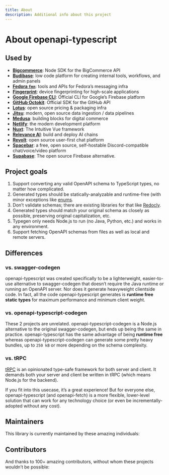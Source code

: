 ```yaml
---
title: About
description: Additional info about this project
---
```


<script setup>
  import { VPTeamMembers } from 'vitepress/theme';
  import Contributors from '../.vitepress/theme/Contributors.vue'
  import data from '../data/contributors.json';
</script>

# About openapi-typescript

## Used by

- [**Bigcommerce**](https://github.com/bigcommerce/bigcommerce-api-node): Node SDK for the BigCommerce API
- [**Budibase**](https://github.com/Budibase/budibase): low code platform for creating internal tools, workflows, and admin panels
- [**Fedora `fmn`**](https://github.com/fedora-infra/fmn): tools and APIs for Fedora’s messaging infra
- [**Fingerprint**](https://github.com/fingerprintjs/fingerprintjs-pro-server-api-node-sdk): device fingerprinting for high-scale applications
- [**Google Firebase CLI**](https://github.com/firebase/firebase-tools): Official CLI for Google’s Firebase platform
- [**GitHub Octokit**](https://github.com/octokit): Official SDK for the GitHub API
- [**Lotus**](https://github.com/uselotus/lotus): open source pricing & packaging infra
- [**Jitsu**](https://github.com/jitsucom/jitsu): modern, open source data ingestion / data pipelines
- [**Medusa**](https://github.com/medusajs/medusa): building blocks for digital commerce
- [**Netlify**](https://netlify.com): the modern development platform
- [**Nuxt**](https://github.com/unjs/nitro): The Intuitive Vue framework
- [**Relevance AI**](https://github.com/RelevanceAI/relevance-js-sdk): build and deploy AI chains
- [**Revolt**](https://github.com/revoltchat/api): open source user-first chat platform
- [**Spacebar**](https://github.com/spacebarchat): a free, open source, self-hostable Discord-compatible chat/voice/video platform
- [**Supabase**](https://github.com/supabase/supabase): The open source Firebase alternative.

## Project goals

1. Support converting any valid OpenAPI schema to TypeScript types, no matter how complicated.
1. Generated types should be statically-analyzable and runtime-free (with minor exceptions like [enums](https://www.typescriptlang.org/docs/handbook/enums.html).
1. Don’t validate schemas; there are existing libraries for that like [Redocly](https://redocly.com/docs/cli/commands/lint/).
1. Generated types should match your original schema as closely as possible, preserving original capitalization, etc.
1. Typegen only needs Node.js to run (no Java, Python, etc.) and works in any environment.
1. Support fetching OpenAPI schemas from files as well as local and remote servers.

## Differences

### vs. swagger-codegen

openapi-typescript was created specifically to be a lighterweight, easier-to-use alternative to swagger-codegen that doesn’t require the Java runtime or running an OpenAPI server. Nor does it generate heavyweight clientside code. In fact, all the code openapi-typescript generates is **runtime free static types** for maximum performance and minimum client weight.

### vs. openapi-typescript-codegen

These 2 projects are unrelated. openapi-typescript-codegen is a Node.js alternative to the original swagger-codegen, but ends up being the same in practice. openapi-typescript has the same advantage of being **runtime free** whereas openapi-typescript-codegen can generate some pretty heavy bundles, up to `250 kB` or more depending on the schema complexity.

### vs. tRPC

[tRPC](https://trpc.io/) is an opinionated type-safe framework for both server and client. It demands both your server and client be written in tRPC (which means Node.js for the backend).

If you fit into this usecase, it’s a great experience! But for everyone else, openapi-typescript (and openapi-fetch) is a more flexible, lower-level solution that can work for any technology choice (or even be incrementally-adopted without any cost).

## Maintainers

This library is currently maintained by these amazing individuals:

<VPTeamMembers size="small" :members="data.maintainers" />

## Contributors

And thanks to 100+ amazing contributors, without whom these projects wouldn’t be possible:

<Contributors :contributors="data.contributors" />
